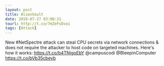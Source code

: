 ```yaml
---
layout: post
title: AlienVault
date: 2018-07-27 03:00:21
tourl: http://t.co/7mZeFsDsoi
tags: [Attack]
---
```

New #NetSpectre attack can steal CPU secrets via network connections &amp; does not require the attacker to host code on targeted machines. Here's how it works: https://t.co/b4TNjgoEbY @campuscodi @BleepinComputer https://t.co/bVb35cbeyb